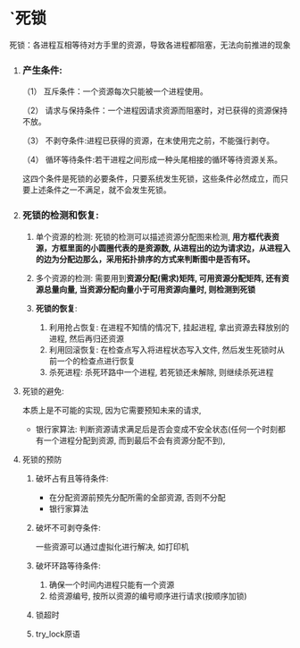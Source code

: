 # `死锁

死锁：各进程互相等待对方手里的资源，导致各进程都阻塞，无法向前推进的现象

1. ### 产生条件:

   （1） 互斥条件：一个资源每次只能被一个进程使用。

   （2） 请求与保持条件：一个进程因请求资源而阻塞时，对已获得的资源保持不放。

   （3） 不剥夺条件:进程已获得的资源，在末使用完之前，不能强行剥夺。

   （4） 循环等待条件:若干进程之间形成一种头尾相接的循环等待资源关系。

   这四个条件是死锁的必要条件，只要系统发生死锁，这些条件必然成立，而只要上述条件之一不满足，就不会发生死锁。

2. ### 死锁的检测和恢复:

   1. 单个资源的检测: 死锁的检测可以描述资源分配图来检测, **用方框代表资源，方框里面的小圆圈代表的是资源数, 从进程出的边为请求边，从进程入的边为分配边那么，采用拓扑排序的方式来判断图中是否有环。**

   2. 多个资源的检测: 需要用到**资源分配(需求)矩阵, 可用资源分配矩阵, 还有资源总量向量, 当资源分配向量小于可用资源向量时, 则检测到死锁**
   3. **死锁的恢复**: 
      1. 利用抢占恢复: 在进程不知情的情况下, 挂起进程, 拿出资源去释放别的进程, 然后再归还资源
      2. 利用回滚恢复: 在检查点写入将进程状态写入文件, 然后发生死锁时从前一个的检查点进行恢复
      3. 杀死进程: 杀死环路中一个进程, 若死锁还未解除, 则继续杀死进程

3. 死锁的避免:

   本质上是不可能的实现, 因为它需要预知未来的请求, 

   - 银行家算法: 判断资源请求满足后是否会变成不安全状态(任何一个时刻都有一个进程分配到资源, 而到最后不会有资源分配不到), 

4. 死锁的预防

   1. 破坏占有且等待条件: 

      - 在分配资源前预先分配所需的全部资源, 否则不分配
      - 银行家算法

   2. 破坏不可剥夺条件:

      一些资源可以通过虚拟化进行解决, 如打印机

   3. 破坏环路等待条件:

      1. 确保一个时间内进程只能有一个资源
      2. 给资源编号, 按所以资源的编号顺序进行请求(按顺序加锁)

   4. 锁超时

   5. try_lock原语